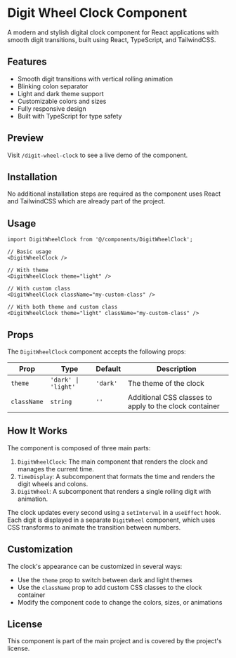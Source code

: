# Digit Wheel Clock Component

A modern and stylish digital clock component for React applications with smooth digit transitions, built using React, TypeScript, and TailwindCSS.

## Features

- Smooth digit transitions with vertical rolling animation
- Blinking colon separator
- Light and dark theme support
- Customizable colors and sizes
- Fully responsive design
- Built with TypeScript for type safety

## Preview

Visit `/digit-wheel-clock` to see a live demo of the component.

## Installation

No additional installation steps are required as the component uses React and TailwindCSS which are already part of the project.

## Usage

```tsx
import DigitWheelClock from '@/components/DigitWheelClock';

// Basic usage
<DigitWheelClock />

// With theme
<DigitWheelClock theme="light" />

// With custom class
<DigitWheelClock className="my-custom-class" />

// With both theme and custom class
<DigitWheelClock theme="light" className="my-custom-class" />
```

## Props

The `DigitWheelClock` component accepts the following props:

| Prop | Type | Default | Description |
|------|------|---------|-------------|
| `theme` | `'dark' \| 'light'` | `'dark'` | The theme of the clock |
| `className` | `string` | `''` | Additional CSS classes to apply to the clock container |

## How It Works

The component is composed of three main parts:

1. `DigitWheelClock`: The main component that renders the clock and manages the current time.
2. `TimeDisplay`: A subcomponent that formats the time and renders the digit wheels and colons.
3. `DigitWheel`: A subcomponent that renders a single rolling digit with animation.

The clock updates every second using a `setInterval` in a `useEffect` hook. Each digit is displayed in a separate `DigitWheel` component, which uses CSS transforms to animate the transition between numbers.

## Customization

The clock's appearance can be customized in several ways:

- Use the `theme` prop to switch between dark and light themes
- Use the `className` prop to add custom CSS classes to the clock container
- Modify the component code to change the colors, sizes, or animations

## License

This component is part of the main project and is covered by the project's license. 